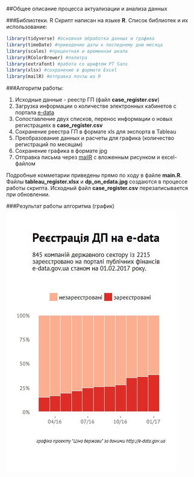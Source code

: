 ##Общее описание процесса актуализации и анализа данных


###Библиотеки. R
Скрипт написан на языке **R**. Список библиотек и их использование:
```R
library(tidyverse) #основная обработка данных и графика
library(timeDate) #приведение даты к последнему дню месяца
library(scales) #процентная и временная шкала
library(RColorBrewer) #палитра
library(extrafont) #работа со шрифтом PT Sans
library(xlsx) #сохранение в формате Excel
library(mailR) #отправка почты из R
```


###Алгоритм работы:
1. Исходные данные - реестр ГП (файл **case_register.csv**)
2. Загрузка информации о количестве электронных кабинетов с портала [e-data](http://spending.gov.ua/web/guest/disposers)
3. Сопоставление двух списков, перенос информации о новых регистрациях в **case_register.csv**
4. Сохранение реестра ГП в формате xls для экспорта в Tableau
5. Преобразование данных и расчеты для графика (количество регистраций по месяцам)
6. Сохранение графика в формате jpg
7. Отправка письма через [mailR](https://github.com/rpremraj/mailR) с вложенным рисунком и excel-файлом


Подробные комметарии приведены прямо по ходу в файле **main.R**. Файлы **tableau_register.xlsx** и **dp_on_edata.jpg** создаются в процессе работы скрипта. Исходный файл **case_register.csv** перезаписывается при обновлении.


###Результат работы алгоритма (график)
![Реєстрація ДП на edata](https://raw.githubusercontent.com/woldemarg/edata_register/master/dp_on_edata.jpg)
